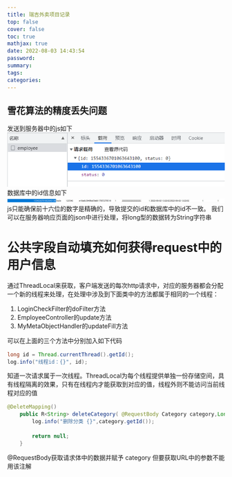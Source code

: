 ```yaml
---
title: 瑞吉外卖项目记录
top: false
cover: false
toc: true
mathjax: true
date: 2022-08-03 14:43:54
password:
summary:
tags:
categories:
---
```




## 雪花算法的精度丢失问题
发送到服务器中的js如下
![asset_img](瑞吉外卖项目记录/2022-08-03-16-38-47.png)
数据库中的id信息如下
![asset_img](瑞吉外卖项目记录/2022-08-03-16-40-16.png)
js只能确保前十六位的数字是精确的，导致提交的id和数据库中的id不一致。
我们可以在服务器响应页面的json中进行处理，将long型的数据转为String字符串

# 公共字段自动填充如何获得request中的用户信息
通过ThreadLocal来获取，客户端发送的每次http请求中，对应的服务器都会分配一个新的线程来处理，在处理中涉及到下面类中的方法都属于相同的一个线程：
1. LoginCheckFilter的doFilter方法
2. EmployeeController的update方法
3. MyMetaObjectHandler的updateFill方法

可以在上面的三个方法中分别加入如下代码
~~~java
long id = Thread.currentThread().getId();
log.info("线程id：{}", id);
~~~
知道一次请求属于一次线程。ThreadLocal为每个线程提供单独一份存储空间，具有线程隔离的效果，只有在线程内才能获取到对应的值，线程外则不能访问当前线程对应的值

>
~~~java
@DeleteMapping()
    public R<String> deleteCategory( @RequestBody Category category,Long ids){
        log.info("删除分类 {}",category.getId());

        return null;
    }
~~~
@RequestBody获取请求体中的数据并赋予 category 但要获取URL中的参数不能用该注解
